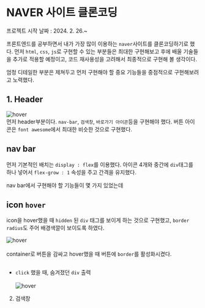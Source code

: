# NAVER 사이트 클론코딩
프로젝트 시작 날짜 : 2024. 2. 26.~</br>

프론트엔드를 공부하면서 내가 가장 많이 이용하는 `naver`사이트를 클론코딩하기로 했다. 먼저 `html`, `css`, `js`로 구현할 수 있는 부분들은 최대한 구현해보고 후에 배울 기술들을 추가로 적용할 예정이고, 코드 재사용성을 고려해서 최종적으로 구현해 볼 생각이다.

엄청 디테일한 부분은 제쳐두고 먼저 구현해야 할 중요 기능들을 중점적으로 구현해보려고 노력했다. 


## 1. Header
  ![hover](/readmd/3.png)<br>
  먼저 header부분이다. `nav-bar`, `검색창`, `바로가기 아이콘`등을 구현해야 했다. 버튼 아이콘은 `font awesome`에서 최대한 비슷한 것으로 구현했다.

## nav bar
먼저 기본적인 배치는 `display : flex`를 이용했다. 아이콘 4개와 중간에 `div`태그를 하나 넣어서 `flex-grow : 1` 속성을 주고 간격을 유지했다.


nav bar에서 구현해야 할 기능들이 몇 가지 있었는데
## icon `hover` 
 
 icon을 hover했을 때 `hidden` 된 `div` 태그를 보이게 하는 것으로 구현했고, `border radius`도 주어 배경색깔이 보이도록 하였다.

  ![hover](/readmd/1.png)<br><br>
  container로 버튼을 감싸고 hover했을 때 버튼에 `border`를 활성화시켰다.

  ```html

  ```



 - `click` 했을 때, 숨겨졌던 `div` 출력<br><br>
   ![hover](/readmd/2.png)


2) 검색창
